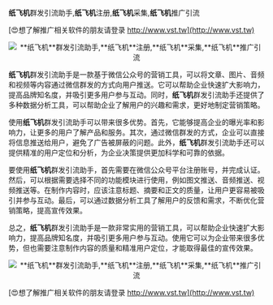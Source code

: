 **纸飞机**群发引流助手,**纸飞机**注册,**纸飞机**采集,**纸飞机**推广引流

[😍想了解推广相关软件的朋友请登录 http://www.vst.tw](http://www.vst.tw)

 <center><img src="https://vst.tw/MP4/tuiguang/png/2.png" alt="**纸飞机**群发引流助手,**纸飞机**注册,**纸飞机**采集,**纸飞机**推广引流"></center>

**纸飞机**群发引流助手是一款基于微信公众号的营销工具，可以将文章、图片、音频和视频等内容通过微信群发的方式向用户推送。它可以帮助企业快速扩大影响力，提高品牌知名度，并吸引更多用户参与互动。同时，**纸飞机**群发引流助手还提供了多种数据分析工具，可以帮助企业了解用户的兴趣和需求，更好地制定营销策略。

使用**纸飞机**群发引流助手可以带来很多优势。首先，它能够提高企业的曝光率和影响力，让更多的用户了解产品和服务。其次，通过微信群发的方式，企业可以直接将信息推送给用户，避免了广告被屏蔽的问题。此外，**纸飞机**群发引流助手还可以提供精准的用户定位和分析，为企业决策提供更加科学和可靠的依据。

要使用**纸飞机**群发引流助手，首先需要在微信公众号平台注册账号，并完成认证。然后，可以根据需要选择不同的功能模块进行使用，例如图文推送、音频推送、视频推送等。在制作内容时，应该注意标题、摘要和正文的质量，让用户更容易被吸引并参与互动。最后，可以通过数据分析工具了解用户的反馈和需求，不断优化营销策略，提高宣传效果。

总之，**纸飞机**群发引流助手是一款非常实用的营销工具，可以帮助企业快速扩大影响力，提高品牌知名度，并吸引更多用户参与互动。使用它可以为企业带来很多优势，但也需要注意制作内容的质量和精准用户定位，才能取得最佳的宣传效果。

 <center><img src="https://vst.tw/MP4/tuiguang/png/4.png" alt="**纸飞机**群发引流助手,**纸飞机**注册,**纸飞机**采集,**纸飞机**推广引流"></center>

[😍想了解推广相关软件的朋友请登录 http://www.vst.tw](http://www.vst.tw)



